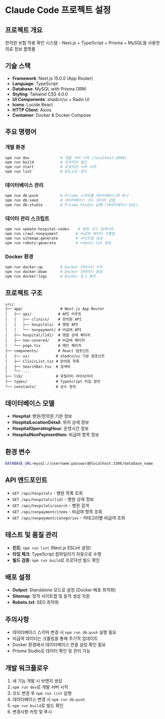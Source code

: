 # Claude Code 프로젝트 설정

## 프로젝트 개요
한의원 보험 적용 확인 시스템 - Next.js + TypeScript + Prisma + MySQL을 사용한 의료 정보 플랫폼

## 기술 스택
- **Framework**: Next.js 15.0.0 (App Router)
- **Language**: TypeScript
- **Database**: MySQL with Prisma ORM
- **Styling**: Tailwind CSS 4.0.0
- **UI Components**: shadcn/ui + Radix UI
- **Icons**: Lucide React
- **HTTP Client**: Axios
- **Container**: Docker & Docker Compose

## 주요 명령어

### 개발 환경
```bash
npm run dev              # 개발 서버 시작 (localhost:3000)
npm run build            # 프로덕션 빌드
npm run start            # 프로덕션 서버 시작
npm run lint             # ESLint 검사
```

### 데이터베이스 관리
```bash
npm run db:push          # Prisma 스키마를 데이터베이스에 푸시
npm run db:seed          # 데이터베이스 시드 데이터 삽입
npm run db:studio        # Prisma Studio 실행 (데이터베이스 GUI)
```

### 데이터 관리 스크립트
```bash
npm run update-hospital-codes    # 병원 코드 업데이트
npm run crawl-nonpayment        # 비급여 데이터 크롤링
npm run sitemap:generate        # 사이트맵 생성
npm run robots:generate         # robots.txt 생성
```

### Docker 환경
```bash
npm run docker:up        # Docker 컨테이너 시작
npm run docker:down      # Docker 컨테이너 종료
npm run docker:logs      # Docker 로그 확인
```

## 프로젝트 구조
```
src/
├── app/                 # Next.js App Router
│   ├── api/            # API 라우트
│   │   ├── clinics/    # 한의원 API
│   │   ├── hospitals/  # 병원 API
│   │   └── nonpayment/ # 비급여 API
│   ├── hospital/[id]/  # 병원 상세 페이지
│   ├── non-covered/    # 비급여 페이지
│   └── page.tsx        # 메인 페이지
├── components/         # React 컴포넌트
│   ├── ui/            # shadcn/ui 기본 컴포넌트
│   ├── ClinicList.tsx # 한의원 목록
│   ├── SearchBar.tsx  # 검색바
│   └── ...
├── lib/               # 유틸리티 라이브러리
├── types/             # TypeScript 타입 정의
└── constants/         # 상수 정의
```

## 데이터베이스 모델
- **Hospital**: 병원/한의원 기본 정보
- **HospitalLocationDetail**: 위치 상세 정보
- **HospitalOperatingHour**: 운영시간 정보
- **HospitalNonPaymentItem**: 비급여 항목 정보

## 환경 변수
```bash
DATABASE_URL=mysql://username:password@localhost:3306/database_name
```

## API 엔드포인트
- `GET /api/hospitals` - 병원 목록 조회
- `GET /api/hospitals/[id]` - 병원 상세 정보
- `GET /api/hospitals/search` - 병원 검색
- `GET /api/nonpayment/items` - 비급여 항목 조회
- `GET /api/nonpayment/categories` - 카테고리별 비급여 조회

## 테스트 및 품질 관리
- **린트**: `npm run lint` (Next.js ESLint 설정)
- **타입 체크**: TypeScript 컴파일러가 자동으로 수행
- **빌드 검증**: `npm run build`로 프로덕션 빌드 확인

## 배포 설정
- **Output**: Standalone 모드로 설정 (Docker 배포 최적화)
- **Sitemap**: 정적 사이트맵 및 동적 생성 지원
- **Robots.txt**: SEO 최적화

## 주의사항
- 데이터베이스 스키마 변경 시 `npm run db:push` 실행 필요
- 비급여 데이터는 크롤링을 통해 주기적 업데이트
- Docker 환경에서 데이터베이스 연결 설정 확인 필요
- Prisma Studio로 데이터 확인 및 관리 가능

## 개발 워크플로우
1. 새 기능 개발 시 브랜치 생성
2. `npm run dev`로 개발 서버 시작
3. 코드 변경 후 `npm run lint` 실행
4. 데이터베이스 변경 시 `npm run db:push`
5. `npm run build`로 빌드 확인
6. 변경사항 커밋 및 푸시